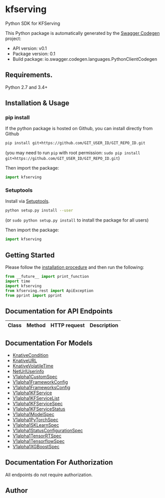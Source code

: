 # kfserving
Python SDK for KFServing

This Python package is automatically generated by the [Swagger Codegen](https://github.com/swagger-api/swagger-codegen) project:

- API version: v0.1
- Package version: 0.1
- Build package: io.swagger.codegen.languages.PythonClientCodegen

## Requirements.

Python 2.7 and 3.4+

## Installation & Usage
### pip install

If the python package is hosted on Github, you can install directly from Github

```sh
pip install git+https://github.com/GIT_USER_ID/GIT_REPO_ID.git
```
(you may need to run `pip` with root permission: `sudo pip install git+https://github.com/GIT_USER_ID/GIT_REPO_ID.git`)

Then import the package:
```python
import kfserving 
```

### Setuptools

Install via [Setuptools](http://pypi.python.org/pypi/setuptools).

```sh
python setup.py install --user
```
(or `sudo python setup.py install` to install the package for all users)

Then import the package:
```python
import kfserving
```

## Getting Started

Please follow the [installation procedure](#installation--usage) and then run the following:

```python
from __future__ import print_function
import time
import kfserving
from kfserving.rest import ApiException
from pprint import pprint

```

## Documentation for API Endpoints

Class | Method | HTTP request | Description
------------ | ------------- | ------------- | -------------


## Documentation For Models

 - [KnativeCondition](docs/KnativeCondition.md)
 - [KnativeURL](docs/KnativeURL.md)
 - [KnativeVolatileTime](docs/KnativeVolatileTime.md)
 - [NetUrlUserinfo](docs/NetUrlUserinfo.md)
 - [V1alpha1CustomSpec](docs/V1alpha1CustomSpec.md)
 - [V1alpha1FrameworkConfig](docs/V1alpha1FrameworkConfig.md)
 - [V1alpha1FrameworksConfig](docs/V1alpha1FrameworksConfig.md)
 - [V1alpha1KFService](docs/V1alpha1KFService.md)
 - [V1alpha1KFServiceList](docs/V1alpha1KFServiceList.md)
 - [V1alpha1KFServiceSpec](docs/V1alpha1KFServiceSpec.md)
 - [V1alpha1KFServiceStatus](docs/V1alpha1KFServiceStatus.md)
 - [V1alpha1ModelSpec](docs/V1alpha1ModelSpec.md)
 - [V1alpha1PyTorchSpec](docs/V1alpha1PyTorchSpec.md)
 - [V1alpha1SKLearnSpec](docs/V1alpha1SKLearnSpec.md)
 - [V1alpha1StatusConfigurationSpec](docs/V1alpha1StatusConfigurationSpec.md)
 - [V1alpha1TensorRTSpec](docs/V1alpha1TensorRTSpec.md)
 - [V1alpha1TensorflowSpec](docs/V1alpha1TensorflowSpec.md)
 - [V1alpha1XGBoostSpec](docs/V1alpha1XGBoostSpec.md)


## Documentation For Authorization

 All endpoints do not require authorization.


## Author


